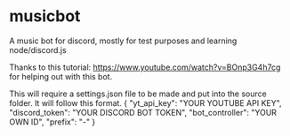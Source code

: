 # musicbot
A music bot for discord, mostly for test purposes and learning node/discord.js


Thanks to this tutorial: https://www.youtube.com/watch?v=BOnp3G4h7cg for helping out with this bot.

This will require a settings.json file to be made and put into the source folder. It will follow this format. 
{
  "yt_api_key": "YOUR YOUTUBE API KEY",
  "discord_token": "YOUR DISCORD BOT TOKEN",
  "bot_controller": "YOUR OWN ID",
  "prefix": "-"
}


